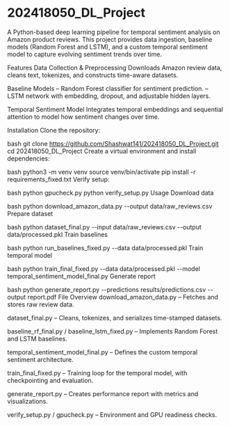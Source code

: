 # 202418050_DL_Project

A Python-based deep learning pipeline for temporal sentiment analysis on Amazon product reviews. This project provides data ingestion, baseline models (Random Forest and LSTM), and a custom temporal sentiment model to capture evolving sentiment trends over time.

Features
Data Collection & Preprocessing
Downloads Amazon review data, cleans text, tokenizes, and constructs time-aware datasets.

Baseline Models
– Random Forest classifier for sentiment prediction.
– LSTM network with embedding, dropout, and adjustable hidden layers.

Temporal Sentiment Model
Integrates temporal embeddings and sequential attention to model how sentiment changes over time.

Installation
Clone the repository:

bash
git clone https://github.com/Shashwat141/202418050_DL_Project.git
cd 202418050_DL_Project
Create a virtual environment and install dependencies:

bash
python3 -m venv venv
source venv/bin/activate
pip install -r requirements_fixed.txt
Verify setup:

bash
python gpucheck.py
python verify_setup.py
Usage
Download data

bash
python download_amazon_data.py --output data/raw_reviews.csv
Prepare dataset

bash
python dataset_final.py --input data/raw_reviews.csv --output data/processed.pkl
Train baselines

bash
python run_baselines_fixed.py --data data/processed.pkl
Train temporal model

bash
python train_final_fixed.py --data data/processed.pkl --model temporal_sentiment_model_final.py
Generate report

bash
python generate_report.py --predictions results/predictions.csv --output report.pdf
File Overview
download_amazon_data.py – Fetches and stores raw review data.

dataset_final.py – Cleans, tokenizes, and serializes time-stamped datasets.

baseline_rf_final.py / baseline_lstm_fixed.py – Implements Random Forest and LSTM baselines.

temporal_sentiment_model_final.py – Defines the custom temporal sentiment architecture.

train_final_fixed.py – Training loop for the temporal model, with checkpointing and evaluation.

generate_report.py – Creates performance report with metrics and visualizations.

verify_setup.py / gpucheck.py – Environment and GPU readiness checks.
